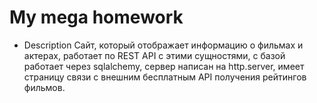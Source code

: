 # My mega homework

- Description
Сайт, который отображает информацию о фильмах и актерах, работает по REST API с этими сущностями, с базой работает через sqlalchemy, сервер написан на http.server, имеет страницу связи с внешним бесплатным API получения рейтингов фильмов.
